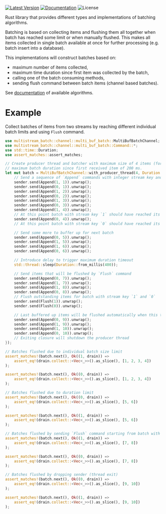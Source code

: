 [![Latest Version]][crates.io] [![Documentation]][docs.rs] ![License]

Rust library that provides different types and implementations of batching algorithms.

Batching is based on collecting items and flushing them all together when batch has reached some limit or when manually flushed. This makes all items collected in single batch available at once for further processing (e.g. batch insert into a database).

This implementations will construct batches based on:
* maximum number of items collected,
* maximum time duration since first item was collected by the batch,
* calling one of the batch consuming methods,
* sending flush command between batch items (channel based batches).

See [documentation](https://dosc.rs/multistream-batch) of available algorithms.

# Example

Collect batches of items from two streams by reaching different individual batch limits and using `Flush` command.

```rust
use multistream_batch::channel::multi_buf_batch::MultiBufBatchChannel;
use multistream_batch::channel::multi_buf_batch::Command::*;
use std::time::Duration;
use assert_matches::assert_matches;

// Create producer thread and batcher with maximum size of 4 items (for each stream) and
// maximum batch duration since first received item of 200 ms.
let mut batch = MultiBufBatchChannel::with_producer_thread(4, Duration::from_millis(200), 10, |sender| {
	// Send a sequence of `Append` commands with integer stream key and item value
	sender.send(Append(1, 1)).unwrap();
	sender.send(Append(0, 1)).unwrap();
	sender.send(Append(1, 2)).unwrap();
	sender.send(Append(0, 2)).unwrap();
	sender.send(Append(1, 3)).unwrap();
	sender.send(Append(0, 3)).unwrap();
	sender.send(Append(1, 4)).unwrap();
	// At this point batch with stream key `1` should have reached its capacity of 4 items
	sender.send(Append(0, 4)).unwrap();
	// At this point batch with stream key `0` should have reached its capacity of 4 items

	// Send some more to buffer up for next batch
	sender.send(Append(0, 5)).unwrap();
	sender.send(Append(1, 5)).unwrap();
	sender.send(Append(1, 6)).unwrap();
	sender.send(Append(0, 6)).unwrap();

	// Introduce delay to trigger maximum duration timeout
	std::thread::sleep(Duration::from_millis(400));

	// Send items that will be flushed by `Flush` command
	sender.send(Append(0, 7)).unwrap();
	sender.send(Append(1, 7)).unwrap();
	sender.send(Append(1, 8)).unwrap();
	sender.send(Append(0, 8)).unwrap();
	// Flush outstanding items for batch with stream key `1` and `0`
	sender.send(Flush(1)).unwrap();
	sender.send(Flush(0)).unwrap();

	// Last buffered up items will be flushed automatically when this thread exits
	sender.send(Append(0, 9)).unwrap();
	sender.send(Append(1, 9)).unwrap();
	sender.send(Append(1, 10)).unwrap();
	sender.send(Append(0, 10)).unwrap();
	// Exiting closure will shutdown the producer thread
});

// Batches flushed due to individual batch size limit
assert_matches!(batch.next(), Ok((1, drain)) =>
	assert_eq!(drain.collect::<Vec<_>>().as_slice(), [1, 2, 3, 4])
);

assert_matches!(batch.next(), Ok((0, drain)) =>
	assert_eq!(drain.collect::<Vec<_>>().as_slice(), [1, 2, 3, 4])
);

// Batches flushed due to duration limit
assert_matches!(batch.next(), Ok((0, drain)) =>
	assert_eq!(drain.collect::<Vec<_>>().as_slice(), [5, 6])
);

assert_matches!(batch.next(), Ok((1, drain)) =>
	assert_eq!(drain.collect::<Vec<_>>().as_slice(), [5, 6])
);

// Batches flushed by sending `Flush` command starting from batch with stream key `1`
assert_matches!(batch.next(), Ok((1, drain)) =>
	assert_eq!(drain.collect::<Vec<_>>().as_slice(), [7, 8])
);

assert_matches!(batch.next(), Ok((0, drain)) =>
	assert_eq!(drain.collect::<Vec<_>>().as_slice(), [7, 8])
);

// Batches flushed by dropping sender (thread exit)
assert_matches!(batch.next(), Ok((0, drain)) =>
	assert_eq!(drain.collect::<Vec<_>>().as_slice(), [9, 10])
);

assert_matches!(batch.next(), Ok((1, drain)) =>
	assert_eq!(drain.collect::<Vec<_>>().as_slice(), [9, 10])
);
```

[crates.io]: https://crates.io/crates/multistream-batch
[Latest Version]: https://img.shields.io/crates/v/multistream-batch.svg
[Documentation]: https://docs.rs/multistream-batch/badge.svg
[docs.rs]: https://docs.rs/multistream-batch
[License]: https://img.shields.io/crates/l/multistream-batch.svg
